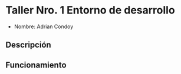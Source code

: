 # Taller Nro. 1 Entorno de desarrollo

- Nombre: Adrian Condoy


## Descripción

## Funcionamiento
[def]: img/cat-gef6d96f21_1280.jpg